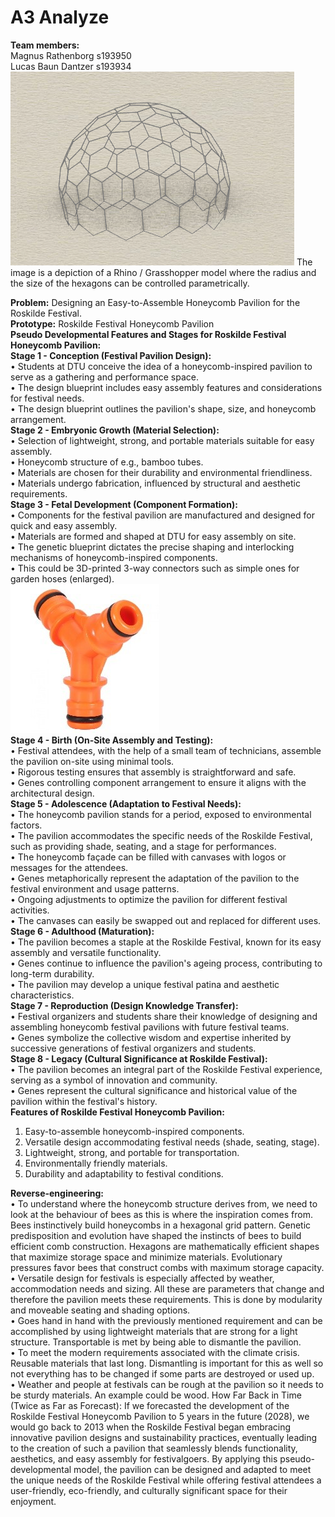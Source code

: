 # A3 Analyze
**Team members:** \
Magnus Rathenborg s193950 \
Lucas Baun Dantzer s193934 \
 <img src="../Images/Udklip.PNG">
The image is a depiction of a Rhino / Grasshopper model where the radius and the size of the hexagons can be controlled parametrically.

**Problem:** Designing an Easy-to-Assemble Honeycomb Pavilion for the Roskilde Festival. \
**Prototype:** Roskilde Festival Honeycomb Pavilion \
**Pseudo Developmental Features and Stages for Roskilde Festival Honeycomb Pavilion:** \
**Stage 1 - Conception (Festival Pavilion Design):** \
•	Students at DTU conceive the idea of a honeycomb-inspired pavilion to serve as a gathering and performance space. \
•	The design blueprint includes easy assembly features and considerations for festival needs. \
•	The design blueprint outlines the pavilion's shape, size, and honeycomb arrangement. \
**Stage 2 - Embryonic Growth (Material Selection):** \
•	Selection of lightweight, strong, and portable materials suitable for easy assembly. \
•	Honeycomb structure of e.g., bamboo tubes. \
•	Materials are chosen for their durability and environmental friendliness. \
•	Materials undergo fabrication, influenced by structural and aesthetic requirements. \
**Stage 3 - Fetal Development (Component Formation):** \
•	Components for the festival pavilion are manufactured and designed for quick and easy assembly. \
•	Materials are formed and shaped at DTU for easy assembly on site. \
•	The genetic blueprint dictates the precise shaping and interlocking mechanisms of honeycomb-inspired components. \
•	This could be 3D-printed 3-way connectors such as simple ones for garden hoses (enlarged). \
 <img src="../Images/Picture1.jpg"> \
**Stage 4 - Birth (On-Site Assembly and Testing):** \
•	Festival attendees, with the help of a small team of technicians, assemble the pavilion on-site using minimal tools. \
•	Rigorous testing ensures that assembly is straightforward and safe. \
•	Genes controlling component arrangement to ensure it aligns with the architectural design. \
**Stage 5 - Adolescence (Adaptation to Festival Needs):** \
•	The honeycomb pavilion stands for a period, exposed to environmental factors. \
•	The pavilion accommodates the specific needs of the Roskilde Festival, such as providing shade, seating, and a stage for performances. \
•	The honeycomb façade can be filled with canvases with logos or messages for the attendees. \
•	Genes metaphorically represent the adaptation of the pavilion to the festival environment and usage patterns. \
•	Ongoing adjustments to optimize the pavilion for different festival activities. \
•	The canvases can easily be swapped out and replaced for different uses. \
**Stage 6 - Adulthood (Maturation):** \
•	The pavilion becomes a staple at the Roskilde Festival, known for its easy assembly and versatile functionality. \
•	Genes continue to influence the pavilion's ageing process, contributing to long-term durability. \
•	The pavilion may develop a unique festival patina and aesthetic characteristics. \
**Stage 7 - Reproduction (Design Knowledge Transfer):** \
•	Festival organizers and students share their knowledge of designing and assembling honeycomb festival pavilions with future festival teams. \
•	Genes symbolize the collective wisdom and expertise inherited by successive generations of festival organizers and students. \
**Stage 8 - Legacy (Cultural Significance at Roskilde Festival):** \
•	The pavilion becomes an integral part of the Roskilde Festival experience, serving as a symbol of innovation and community. \
•	Genes represent the cultural significance and historical value of the pavilion within the festival's history. \
**Features of Roskilde Festival Honeycomb Pavilion:** 
1.	Easy-to-assemble honeycomb-inspired components. 
2.	Versatile design accommodating festival needs (shade, seating, stage). 
3.	Lightweight, strong, and portable for transportation. 
4.	Environmentally friendly materials. 
5.	Durability and adaptability to festival conditions. 

**Reverse-engineering:** \
•	To understand where the honeycomb structure derives from, we need to look at the behaviour of bees as this is where the inspiration comes from. Bees instinctively build honeycombs in a hexagonal grid pattern. Genetic predisposition and evolution have shaped the instincts of bees to build efficient comb construction. Hexagons are mathematically efficient shapes that maximize storage space and minimize materials. Evolutionary pressures favor bees that construct combs with maximum storage capacity. \
•	Versatile design for festivals is especially affected by weather, accommodation needs and sizing. All these are parameters that change and therefore the pavilion meets these requirements. This is done by modularity and moveable seating and shading options. \
•	Goes hand in hand with the previously mentioned requirement and can be accomplished by using lightweight materials that are strong for a light structure. Transportable is met by being able to dismantle the pavilion. \
•	To meet the modern requirements associated with the climate crisis. Reusable materials that last long. Dismantling is important for this as well so not everything has to be changed if some parts are destroyed or used up. \
•	Weather and people at festivals can be rough at the pavilion so it needs to be sturdy materials. An example could be wood.
How Far Back in Time (Twice as Far as Forecast): If we forecasted the development of the Roskilde Festival Honeycomb Pavilion to 5 years in the future (2028), we would go back to 2013 when the Roskilde Festival began embracing innovative pavilion designs and sustainability practices, eventually leading to the creation of such a pavilion that seamlessly blends functionality, aesthetics, and easy assembly for festivalgoers.
By applying this pseudo-developmental model, the pavilion can be designed and adapted to meet the unique needs of the Roskilde Festival while offering festival attendees a user-friendly, eco-friendly, and culturally significant space for their enjoyment.

